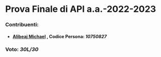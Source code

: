 # Prova Finale di API a.a.-2022-2023
### Contribuenti:
- ####  [Alibeaj Michael](https://github.com/MikeTech01 "Alibeaj Michael") , Codice Persona: *10750827*

### Voto: *30L/30*
